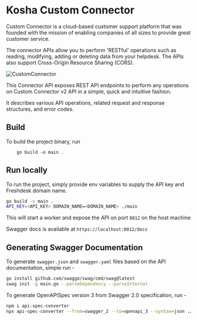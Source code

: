 # Kosha Custom Connector

Custom Connector is a cloud-based customer support platform that was founded with the mission of enabling companies of all sizes to provide great customer service.

The connector APIs allow you to perform 'RESTful' operations such as reading, modifying, adding or deleting data from your helpdesk. The APIs also support Cross-Origin Resource Sharing (CORS).



![CustomConnector](images/freshservice.jpg)

This Connector API exposes REST API endpoints to perform any operations on Custom Connector v2 API in a simple, quick and intuitive fashion.

It describes various API operations, related request and response structures, and error codes.

## Build

To build the project binary, run
```
    go build -o main .

```

## Run locally

To run the project, simply provide env variables to supply the API key and Freshdesk domain name.


```bash
go build -o main .
API_KEY=<API_KEY> DOMAIN_NAME=<DOMAIN_NAME> ./main
```

This will start a worker and expose the API on port `8012` on the host machine

Swagger docs is available at `https://localhost:8012/docs`

## Generating Swagger Documentation

To generate `swagger.json` and `swagger.yaml` files based on the API documentation, simple run -

```bash
go install github.com/swaggo/swag/cmd/swag@latest
swag init -g main.go --parseDependency --parseInternal
```

To generate OpenAPISpec version 3 from Swagger 2.0 specification, run -

```bash
npm i api-spec-converter
npx api-spec-converter --from=swagger_2 --to=openapi_3 --syntax=json ./docs/swagger.json > openapi.json
```
